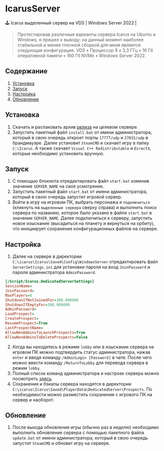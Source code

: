 # IcarusServer
🕹️ Icarus выделенный сервер на VDS | Windows Server 2022 |

> Протестировав различные варианты сервера Icarus на Ubuntu и Windows, я пришел к выводу: на данный момент наиболее стабильной и менее глючной сборкой для меня является следующая конфигурация.
> VDS • Процессор 8 x 3,3 ГГц • 16 Гб оперативной памяти • 160 Гб NVMe • Windows Server 2022.

## Содержание

1. [Установка](#Установка)
2. [Запуск](#Запуск)
3. [Настройка](#Настройка)
4. [Обновление](#Обновление)


## Установка

1. Скачать и распаковать архив [релиза](https://github.com/pkashin/IcarusServer/releases/latest) на целевом сервере.
2. Запустить пакетный файл `install.bat` от имени администратора, который в свою очередь откроет порты `17777/udp` и `27015/udp` в брандмауэре. Далее установит `SteamCMD` и скачает игру в папку `C:\Icarus`. А также скачает `Visual C++ Redistributable` и `DirectX`, которые необходимо установить вручную.

## Запуск

1. С помощью блокнота отредактировать файл `start.bat` изменив значение `SERVER_NAME` на свое усмотрение.
2. Запустить пакетный файл `start.bat` от имени администратора, который в свою очередь запустит игровой сервер.
3. Войти в игру на игровом ПК, выбрать персонажа и `подключиться` (кликнуть на `выделенные сервера` сверху справа) и выполнить поиск сервера по названию, которое было указано в файле `start.bat` в значении `SERVER_NAME`. Далее подключиться к серверу, запустить новое изыскание (высадиться на планету и вернуться на орбиту), что инициирует сохранение конфигурационных файлов на сервере.

## Настройка

1. Далее на сервере в директории `C:\icarus\Icarus\Saved\Config\WindowsServer` отредактировать файл `ServerSettings.ini` для установки пароля на вход `JoinPassword` и пароля администратора `AdminPassword`.
```ini
[/Script/Icarus.DedicatedServerSettings]
SessionName=
JoinPassword=
MaxPlayers=8
ShutdownIfNotJoinedFor=300.000000
ShutdownIfEmptyFor=300.000000
AdminPassword=
LoadProspect=
CreateProspect=
ResumeProspect=True
LastProspectName=
AllowNonAdminsToLaunchProspects=True
AllowNonAdminsToDeleteProspects=False
```
2. Когда вы находитесь в режиме `lobby` или в изыскании сервера на игровом ПК можно подтвердить статус администратора, нажав `enter` и введя команду `/AdminLogin [Password]` в чате. После чего можно ввести команду `/ReturnToLobby` для перевода сервера в режим `lobby`.
3. Полный список команд администратора и настроек сервера можно посмотреть [здесь](https://github.com/RocketWerkz/IcarusDedicatedServer/wiki).
4. Сохранения и бэкапы сервера находятся в директории `C:\icarus\Icarus\Saved\PlayerData\DedicatedServer\Prospects`. По необходимости можно разместить сохранения с игрового ПК на сервер и наоборот.

## Обновление

1. После выхода обновления игры (обычно раз в неделю) необходимо выполнить обновление сервера с помощью пакетного файла `update.bat` от имени администратора, который в свою очередь запустит `SteamCMD` и обновит игру на сервере.
